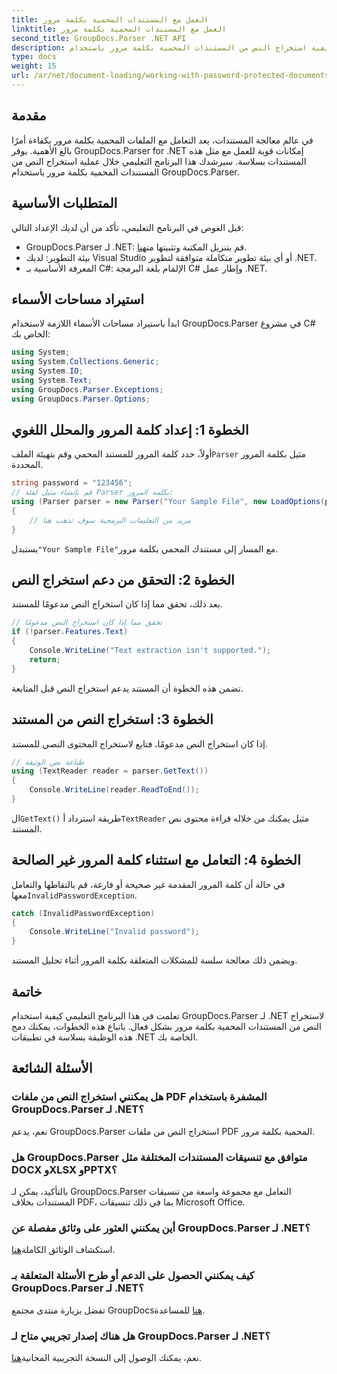 ```yaml
---
title: العمل مع المستندات المحمية بكلمة مرور
linktitle: العمل مع المستندات المحمية بكلمة مرور
second_title: GroupDocs.Parser .NET API
description: تعرف على كيفية استخراج النص من المستندات المحمية بكلمة مرور باستخدام GroupDocs.Parser لـ .NET. تعزيز قدرات معالجة المستندات الخاصة بك.
type: docs
weight: 15
url: /ar/net/document-loading/working-with-password-protected-documents/
---
```

## مقدمة
في عالم معالجة المستندات، يعد التعامل مع الملفات المحمية بكلمة مرور بكفاءة أمرًا بالغ الأهمية. يوفر GroupDocs.Parser for .NET إمكانات قوية للعمل مع مثل هذه المستندات بسلاسة. سيرشدك هذا البرنامج التعليمي خلال عملية استخراج النص من المستندات المحمية بكلمة مرور باستخدام GroupDocs.Parser.
## المتطلبات الأساسية
قبل الغوص في البرنامج التعليمي، تأكد من أن لديك الإعداد التالي:
-  GroupDocs.Parser لـ .NET: قم بتنزيل المكتبة وتثبيتها من[هنا](https://releases.groupdocs.com/parser/net/).
- بيئة التطوير: لديك Visual Studio أو أي بيئة تطوير متكاملة متوافقة لتطوير .NET.
- المعرفة الأساسية بـ C#: الإلمام بلغة البرمجة C# وإطار عمل .NET.

## استيراد مساحات الأسماء
ابدأ باستيراد مساحات الأسماء اللازمة لاستخدام GroupDocs.Parser في مشروع C# الخاص بك:
```csharp
using System;
using System.Collections.Generic;
using System.IO;
using System.Text;
using GroupDocs.Parser.Exceptions;
using GroupDocs.Parser.Options;
```

## الخطوة 1: إعداد كلمة المرور والمحلل اللغوي
 أولاً، حدد كلمة المرور للمستند المحمي وقم بتهيئة الملف`Parser` مثيل بكلمة المرور المحددة.
```csharp
string password = "123456";
// قم بإنشاء مثيل لفئة Parser بكلمة المرور:
using (Parser parser = new Parser("Your Sample File", new LoadOptions(password)))
{
    // مزيد من التعليمات البرمجية سوف تذهب هنا
}
```
 يستبدل`"Your Sample File"`مع المسار إلى مستندك المحمي بكلمة مرور.
## الخطوة 2: التحقق من دعم استخراج النص
بعد ذلك، تحقق مما إذا كان استخراج النص مدعومًا للمستند.
```csharp
// تحقق مما إذا كان استخراج النص مدعومًا
if (!parser.Features.Text)
{
    Console.WriteLine("Text extraction isn't supported.");
    return;
}
```
تضمن هذه الخطوة أن المستند يدعم استخراج النص قبل المتابعة.
## الخطوة 3: استخراج النص من المستند
إذا كان استخراج النص مدعومًا، فتابع لاستخراج المحتوى النصي للمستند.
```csharp
// طباعة نص الوثيقة
using (TextReader reader = parser.GetText())
{
    Console.WriteLine(reader.ReadToEnd());
}
```
 ال`GetText()` طريقة استرداد أ`TextReader` مثيل يمكنك من خلاله قراءة محتوى نص المستند.
## الخطوة 4: التعامل مع استثناء كلمة المرور غير الصالحة
 في حالة أن كلمة المرور المقدمة غير صحيحة أو فارغة، قم بالتقاطها والتعامل معها`InvalidPasswordException`.
```csharp
catch (InvalidPasswordException)
{
    Console.WriteLine("Invalid password");
}
```
ويضمن ذلك معالجة سلسة للمشكلات المتعلقة بكلمة المرور أثناء تحليل المستند.

## خاتمة
تعلمت في هذا البرنامج التعليمي كيفية استخدام GroupDocs.Parser لـ .NET لاستخراج النص من المستندات المحمية بكلمة مرور بشكل فعال. باتباع هذه الخطوات، يمكنك دمج هذه الوظيفة بسلاسة في تطبيقات .NET الخاصة بك.

## الأسئلة الشائعة
### هل يمكنني استخراج النص من ملفات PDF المشفرة باستخدام GroupDocs.Parser لـ .NET؟
نعم، يدعم GroupDocs.Parser استخراج النص من ملفات PDF المحمية بكلمة مرور.
### هل GroupDocs.Parser متوافق مع تنسيقات المستندات المختلفة مثل DOCX وXLSX وPPTX؟
بالتأكيد، يمكن لـ GroupDocs.Parser التعامل مع مجموعة واسعة من تنسيقات المستندات بخلاف PDF، بما في ذلك تنسيقات Microsoft Office.
### أين يمكنني العثور على وثائق مفصلة عن GroupDocs.Parser لـ .NET؟
 استكشاف الوثائق الكاملة[هنا](https://reference.groupdocs.com/parser/net/).
### كيف يمكنني الحصول على الدعم أو طرح الأسئلة المتعلقة بـ GroupDocs.Parser لـ .NET؟
 تفضل بزيارة منتدى مجتمع GroupDocs[هنا](https://forum.groupdocs.com/c/parser/17) للمساعدة.
### هل هناك إصدار تجريبي متاح لـ GroupDocs.Parser لـ .NET؟
 نعم، يمكنك الوصول إلى النسخة التجريبية المجانية[هنا](https://releases.groupdocs.com/).